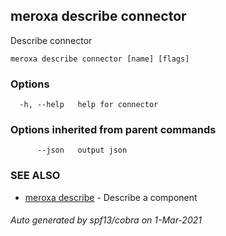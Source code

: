 ## meroxa describe connector

Describe connector

```
meroxa describe connector [name] [flags]
```

### Options

```
  -h, --help   help for connector
```

### Options inherited from parent commands

```
      --json   output json
```

### SEE ALSO

* [meroxa describe](meroxa_describe.md)	 - Describe a component

###### Auto generated by spf13/cobra on 1-Mar-2021
